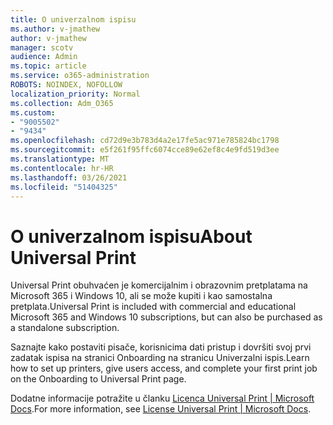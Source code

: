```yaml
---
title: O univerzalnom ispisu
ms.author: v-jmathew
author: v-jmathew
manager: scotv
audience: Admin
ms.topic: article
ms.service: o365-administration
ROBOTS: NOINDEX, NOFOLLOW
localization_priority: Normal
ms.collection: Adm_O365
ms.custom:
- "9005502"
- "9434"
ms.openlocfilehash: cd72d9e3b783d4a2e17fe5ac971e785824bc1798
ms.sourcegitcommit: e5f261f95ffc6074cce89e62ef8c4e9fd519d3ee
ms.translationtype: MT
ms.contentlocale: hr-HR
ms.lasthandoff: 03/26/2021
ms.locfileid: "51404325"
---
```

# <a name="about-universal-print"></a><span data-ttu-id="f4a50-102">O univerzalnom ispisu</span><span class="sxs-lookup"><span data-stu-id="f4a50-102">About Universal Print</span></span>

<span data-ttu-id="f4a50-103">Universal Print obuhvaćen je komercijalnim i obrazovnim pretplatama na Microsoft 365 i Windows 10, ali se može kupiti i kao samostalna pretplata.</span><span class="sxs-lookup"><span data-stu-id="f4a50-103">Universal Print is included with commercial and educational Microsoft 365 and Windows 10 subscriptions, but can also be purchased as a standalone subscription.</span></span>

<span data-ttu-id="f4a50-104">Saznajte kako postaviti pisače, korisnicima dati pristup i dovršiti svoj prvi zadatak ispisa na stranici Onboarding na stranicu Univerzalni ispis.</span><span class="sxs-lookup"><span data-stu-id="f4a50-104">Learn how to set up printers, give users access, and complete your first print job on the Onboarding to Universal Print page.</span></span>

<span data-ttu-id="f4a50-105">Dodatne informacije potražite u članku [Licenca Universal Print | Microsoft Docs](https://docs.microsoft.com/universal-print/fundamentals/universal-print-license).</span><span class="sxs-lookup"><span data-stu-id="f4a50-105">For more information, see [License Universal Print | Microsoft Docs](https://docs.microsoft.com/universal-print/fundamentals/universal-print-license).</span></span>
